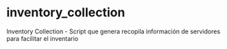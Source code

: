 # inventory_collection
Inventory Collection - Script que genera recopila información de servidores para facilitar el inventario
